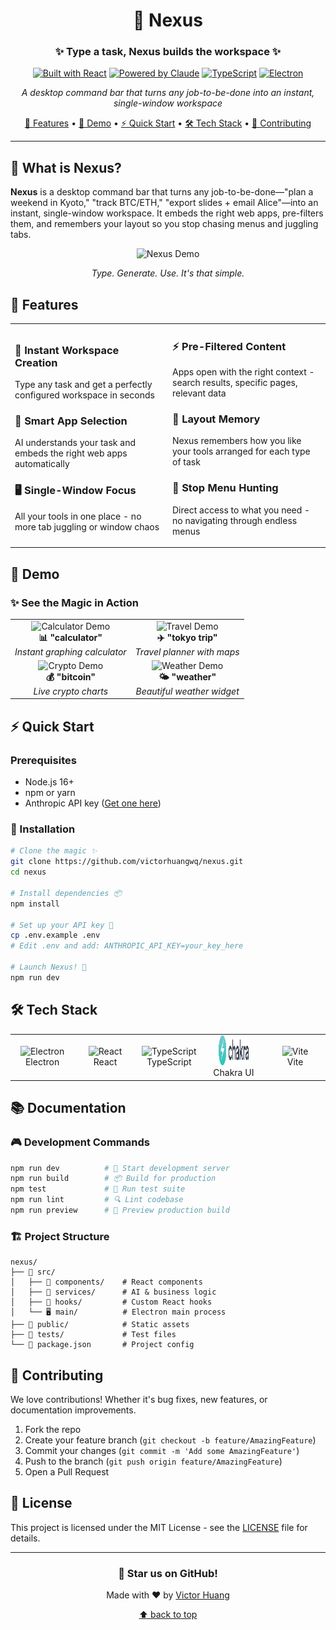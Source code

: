 <div align="center">
  
# 🌟 Nexus

### ✨ Type a task, Nexus builds the workspace ✨

[![Built with React](https://img.shields.io/badge/Built%20with-React-61DAFB?style=for-the-badge&logo=react)](https://reactjs.org/)
[![Powered by Claude](https://img.shields.io/badge/Powered%20by-Claude%20AI-6B57FF?style=for-the-badge)](https://anthropic.com/)
[![TypeScript](https://img.shields.io/badge/TypeScript-3178C6?style=for-the-badge&logo=typescript&logoColor=white)](https://www.typescriptlang.org/)
[![Electron](https://img.shields.io/badge/Electron-47848F?style=for-the-badge&logo=electron&logoColor=white)](https://www.electronjs.org/)

*A desktop command bar that turns any job-to-be-done into an instant, single-window workspace*

[🚀 Features](#-features) • [📸 Demo](#-demo) • [⚡ Quick Start](#-quick-start) • [🛠️ Tech Stack](#️-tech-stack) • [🤝 Contributing](#-contributing)

</div>

---

## 🎯 What is Nexus?

**Nexus** is a desktop command bar that turns any job-to-be-done—"plan a weekend in Kyoto," "track BTC/ETH," "export slides + email Alice"—into an instant, single-window workspace. It embeds the right web apps, pre-filters them, and remembers your layout so you stop chasing menus and juggling tabs.

<div align="center">
  <img src="https://via.placeholder.com/600x400/6B57FF/FFFFFF?text=Nexus+Demo" alt="Nexus Demo" width="600">
  <p><i>Type. Generate. Use. It's that simple.</i></p>
</div>

## 🚀 Features

<table>
<tr>
<td width="50%">

### 🎨 Instant Workspace Creation
Type any task and get a perfectly configured workspace in seconds

### 🧠 Smart App Selection
AI understands your task and embeds the right web apps automatically

### 🖥️ Single-Window Focus
All your tools in one place - no more tab juggling or window chaos

</td>
<td width="50%">

### ⚡ Pre-Filtered Content
Apps open with the right context - search results, specific pages, relevant data

### 🎯 Layout Memory
Nexus remembers how you like your tools arranged for each type of task

### 🔧 Stop Menu Hunting
Direct access to what you need - no navigating through endless menus

</td>
</tr>
</table>

## 📸 Demo

### ✨ See the Magic in Action

<div align="center">
  <table>
    <tr>
      <td align="center">
        <img src="https://via.placeholder.com/250x200/FF6B6B/FFFFFF?text=Calculator" alt="Calculator Demo" width="250">
        <br />
        <b>📊 "calculator"</b>
        <br />
        <i>Instant graphing calculator</i>
      </td>
      <td align="center">
        <img src="https://via.placeholder.com/250x200/4ECDC4/FFFFFF?text=Travel+Planner" alt="Travel Demo" width="250">
        <br />
        <b>✈️ "tokyo trip"</b>
        <br />
        <i>Travel planner with maps</i>
      </td>
    </tr>
    <tr>
      <td align="center">
        <img src="https://via.placeholder.com/250x200/45B7D1/FFFFFF?text=Crypto+Tracker" alt="Crypto Demo" width="250">
        <br />
        <b>💰 "bitcoin"</b>
        <br />
        <i>Live crypto charts</i>
      </td>
      <td align="center">
        <img src="https://via.placeholder.com/250x200/F7DC6F/FFFFFF?text=Weather+App" alt="Weather Demo" width="250">
        <br />
        <b>🌤️ "weather"</b>
        <br />
        <i>Beautiful weather widget</i>
      </td>
    </tr>
  </table>
</div>

## ⚡ Quick Start

### Prerequisites
- Node.js 16+ 
- npm or yarn
- Anthropic API key ([Get one here](https://console.anthropic.com/))

### 🚀 Installation

```bash
# Clone the magic ✨
git clone https://github.com/victorhuangwq/nexus.git
cd nexus

# Install dependencies 📦
npm install

# Set up your API key 🔑
cp .env.example .env
# Edit .env and add: ANTHROPIC_API_KEY=your_key_here

# Launch Nexus! 🎉
npm run dev
```

## 🛠️ Tech Stack

<div align="center">
  <table>
    <tr>
      <td align="center" width="96">
        <img src="https://cdn.jsdelivr.net/gh/devicons/devicon/icons/electron/electron-original.svg" width="48" height="48" alt="Electron" />
        <br>Electron
      </td>
      <td align="center" width="96">
        <img src="https://cdn.jsdelivr.net/gh/devicons/devicon/icons/react/react-original.svg" width="48" height="48" alt="React" />
        <br>React
      </td>
      <td align="center" width="96">
        <img src="https://cdn.jsdelivr.net/gh/devicons/devicon/icons/typescript/typescript-original.svg" width="48" height="48" alt="TypeScript" />
        <br>TypeScript
      </td>
      <td align="center" width="96">
        <img src="https://raw.githubusercontent.com/chakra-ui/chakra-ui/main/media/logo-colored@2x.png" width="48" height="48" alt="Chakra UI" />
        <br>Chakra UI
      </td>
      <td align="center" width="96">
        <img src="https://vitejs.dev/logo.svg" width="48" height="48" alt="Vite" />
        <br>Vite
      </td>
    </tr>
  </table>
</div>

## 📚 Documentation

### 🎮 Development Commands

```bash
npm run dev          # 🚀 Start development server
npm run build        # 📦 Build for production
npm test             # 🧪 Run test suite
npm run lint         # 🔍 Lint codebase
npm run preview      # 👀 Preview production build
```

### 🏗️ Project Structure

```
nexus/
├── 📂 src/
│   ├── 🎨 components/    # React components
│   ├── 🧠 services/      # AI & business logic
│   ├── 🎯 hooks/         # Custom React hooks
│   └── 🖥️ main/          # Electron main process
├── 📂 public/            # Static assets
├── 📂 tests/             # Test files
└── 📄 package.json       # Project config
```

## 🤝 Contributing

We love contributions! Whether it's bug fixes, new features, or documentation improvements.

1. Fork the repo
2. Create your feature branch (`git checkout -b feature/AmazingFeature`)
3. Commit your changes (`git commit -m 'Add some AmazingFeature'`)
4. Push to the branch (`git push origin feature/AmazingFeature`)
5. Open a Pull Request

## 📝 License

This project is licensed under the MIT License - see the [LICENSE](LICENSE) file for details.

---

<div align="center">
  
### 🌟 Star us on GitHub!

Made with ❤️ by [Victor Huang](https://github.com/victorhuangwq)

[⬆ back to top](#-nexus)

</div>